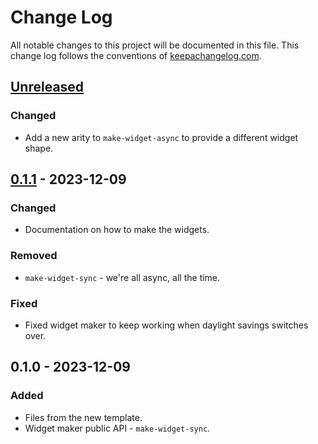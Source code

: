 # Change Log
All notable changes to this project will be documented in this file. This change log follows the conventions of [keepachangelog.com](http://keepachangelog.com/).

## [Unreleased]
### Changed
- Add a new arity to `make-widget-async` to provide a different widget shape.

## [0.1.1] - 2023-12-09
### Changed
- Documentation on how to make the widgets.

### Removed
- `make-widget-sync` - we're all async, all the time.

### Fixed
- Fixed widget maker to keep working when daylight savings switches over.

## 0.1.0 - 2023-12-09
### Added
- Files from the new template.
- Widget maker public API - `make-widget-sync`.

[Unreleased]: https://github.com/greeter/greeter/compare/0.1.1...HEAD
[0.1.1]: https://github.com/greeter/greeter/compare/0.1.0...0.1.1
